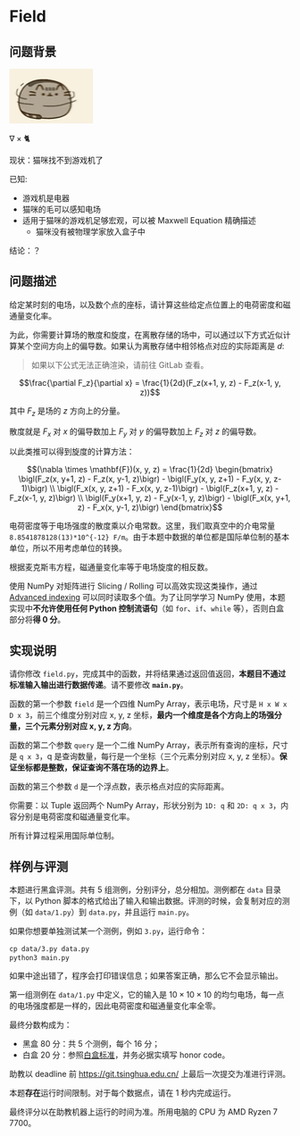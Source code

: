 # Field

## 问题背景

![curl cat](./curl.gif)

$`\nabla \times \text{🐈}`$

现状：猫咪找不到游戏机了

已知:

- 游戏机是电器
- 猫咪的毛可以感知电场
- 适用于猫咪的游戏机足够宏观，可以被 Maxwell Equation 精确描述
  - 猫咪没有被物理学家放入盒子中

结论：？

## 问题描述

给定某时刻的电场，以及数个点的座标，请计算这些给定点位置上的电荷密度和磁通量变化率。

为此，你需要计算场的散度和旋度，在离散存储的场中，可以通过以下方式近似计算某个空间方向上的偏导数。如果认为离散存储中相邻格点对应的实际距离是 $`d`$:

> 如果以下公式无法正确渲染，请前往 GitLab 查看。

```math
\frac{\partial F_z}{\partial x} = \frac{1}{2d}(F_z(x+1, y, z) - F_z(x-1, y, z))
```

其中 $`F_z`$ 是场的 $`z`$ 方向上的分量。

散度就是 $`F_x`$ 对 $`x`$ 的偏导数加上 $`F_y`$ 对 $`y`$ 的偏导数加上 $`F_z`$ 对 $`z`$ 的偏导数。

以此类推可以得到旋度的计算方法：

```math
(\nabla \times \mathbf{F})(x, y, z) = \frac{1}{2d} \begin{bmatrix}
  \bigl(F_z(x, y+1, z) - F_z(x, y-1, z)\bigr) - \bigl(F_y(x, y, z+1) - F_y(x, y, z-1)\bigr) \\
  \bigl(F_x(x, y, z+1) - F_x(x, y, z-1)\bigr) - \bigl(F_z(x+1, y, z) - F_z(x-1, y, z)\bigr) \\
  \bigl(F_y(x+1, y, z) - F_y(x-1, y, z)\bigr) - \bigl(F_x(x, y+1, z) - F_x(x, y-1, z)\bigr)
\end{bmatrix}
```

电荷密度等于电场强度的散度乘以介电常数。这里，我们取真空中的介电常量 `8.8541878128(13)*10^{-12} F/m`。由于本题中数据的单位都是国际单位制的基本单位，所以不用考虑单位的转换。

根据麦克斯韦方程，磁通量变化率等于电场旋度的相反数。

使用 NumPy 对矩阵进行 Slicing / Rolling 可以高效实现这类操作，通过 [Advanced indexing](https://numpy.org/doc/stable/user/basics.indexing.html#advanced-indexing) 可以同时读取多个值。为了让同学学习 NumPy 使用，本题实现中**不允许使用任何 Python 控制流语句**（如 `for`、`if`、`while` 等），否则白盒部分将**得 0 分**。

## 实现说明

请你修改 `field.py`，完成其中的函数，并将结果通过返回值返回，**本题目不通过标准输入输出进行数据传递**。请不要修改 **`main.py`**。

函数的第一个参数 `field` 是一个四维 NumPy Array，表示电场，尺寸是 `H x W x D x 3`，前三个维度分别对应 x, y, z 坐标，**最内一个维度是各个方向上的场强分量，三个元素分别对应 x, y, z 方向**。

函数的第二个参数 `query` 是一个二维 NumPy Array，表示所有查询的座标，尺寸是 `q x 3`，q 是查询数量，每行是一个坐标（三个元素分别对应 x, y, z 坐标）。**保证坐标都是整数，保证查询不落在场的边界上**。

函数的第三个参数 `d` 是一个浮点数，表示格点对应的实际距离。

你需要：以 Tuple 返回两个 NumPy Array，形状分别为 `1D: q` 和 `2D: q x 3`，内容分别是电荷密度和磁通量变化率。

所有计算过程采用国际单位制。

## 样例与评测

本题进行黑盒评测。共有 5 组测例，分别评分，总分相加。测例都在 `data` 目录下，以 Python 脚本的格式给出了输入和输出数据。评测的时候，会复制对应的测例（如 `data/1.py`）到 `data.py`，并且运行 `main.py`。

如果你想要单独测试某一个测例，例如 `3.py`，运行命令：

```shell
cp data/3.py data.py
python3 main.py
```

如果中途出错了，程序会打印错误信息；如果答案正确，那么它不会显示输出。

第一组测例在 `data/1.py` 中定义，它的输入是 $`10 \times 10 \times 10`$ 的均匀电场，每一点的电场强度都是一样的，因此电荷密度和磁通量变化率全零。

最终分数构成为：

* 黑盒 80 分：共 5 个测例，每个 16 分；
* 白盒 20 分：参照[白盒标准](https://physics-data.meow.plus/faq/whitebox/)，并务必据实填写 honor code。

助教以 deadline 前 <https://git.tsinghua.edu.cn/> 上最后一次提交为准进行评测。

本题**存在**运行时间限制。对于每个数据点，请在 1 秒内完成运行。

最终评分以在助教机器上运行的时间为准。所用电脑的 CPU 为 AMD Ryzen 7 7700。
